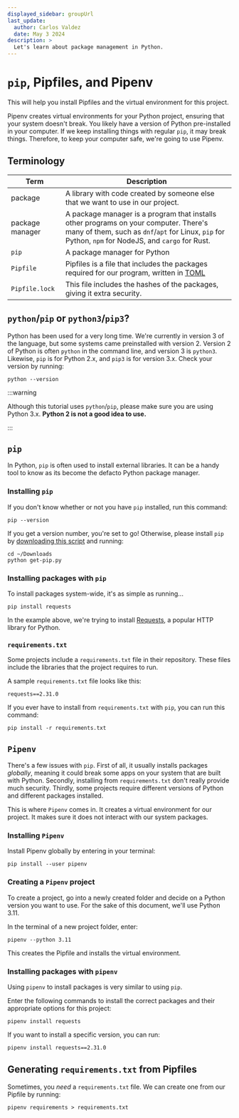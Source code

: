 ```yaml
---
displayed_sidebar: groupUrl
last_update:
  author: Carlos Valdez
  date: May 3 2024
description: >
  Let's learn about package management in Python.
---
```


# `pip`, Pipfiles, and Pipenv

This will help you install Pipfiles and the virtual environment for this project.

Pipenv creates virtual environments for your Python project, ensuring that your
system doesn't break. You likely have a version of Python pre-installed in your
computer. If we keep installing things with regular `pip`, it may break things.
Therefore, to keep your computer safe, we're going to use Pipenv.

## Terminology

| Term            | Description                                                                                                                                                                                  |
| --------------- | -------------------------------------------------------------------------------------------------------------------------------------------------------------------------------------------- |
| package         | A library with code created by someone else that we want to use in our project.                                                                                                              |
| package manager | A package manager is a program that installs other programs on your computer. There's many of them, such as `dnf`/`apt` for Linux, `pip` for Python, `npm` for NodeJS, and `cargo` for Rust. |
| `pip`           | A package manager for Python                                                                                                                                                                 |
| `Pipfile`       | Pipfiles is a file that includes the packages required for our program, written in [TOML](https://quickref.me/toml)                                                                          |
| `Pipfile.lock`  | This file includes the hashes of the packages, giving it extra security.                                                                                                                     |

## `python`/`pip` or `python3`/`pip3`?

Python has been used for a very long time. We're currently in version 3 of the
language, but some systems came preinstalled with version 2. Version 2 of Python
is often `python` in the command line, and version 3 is `python3`. Likewise,
`pip` is for Python 2.x, and `pip3` is for version 3.x. Check your version by
running:

```shell
python --version
```

:::warning

Although this tutorial uses `python`/`pip`, please make sure you are using
Python 3.x. **Python 2 is not a good idea to use.**

:::

## `pip`

In Python, `pip` is often used to install external libraries. It can be a handy
tool to know as its become the defacto Python package manager.

### Installing `pip`

If you don't know whether or not you have `pip` installed, run this command:

```shell
pip --version
```

If you get a version number, you're set to go! Otherwise, please install `pip`
by [downloading this script](https://bootstrap.pypa.io/get-pip.py) and running:

```shell
cd ~/Downloads
python get-pip.py
```

### Installing packages with `pip`

To install packages system-wide, it's as simple as running...

```shell
pip install requests
```

In the example above, we're trying to install
[Requests](https://requests.readthedocs.io/en/latest/), a popular HTTP library
for Python.

### `requirements.txt`

Some projects include a `requirements.txt` file in their repository. These files
include the libraries that the project requires to run.

A sample `requirements.txt` file looks like this:

```plaintext
requests==2.31.0
```

If you ever have to install from `requirements.txt` with `pip`, you can run this
command:

```shell
pip install -r requirements.txt
```

## `Pipenv`

There's a few issues with `pip`. First of all, it usually installs packages
_globally_, meaning it could break some apps on your system that are built with
Python. Secondly, installing from `requirements.txt` don't really provide much
security. Thirdly, some projects require different versions of Python and
different packages installed.

This is where `Pipenv` comes in. It creates a virtual environment for our
project. It makes sure it does not interact with our system packages.

### Installing `Pipenv`

Install Pipenv globally by entering in your terminal:

```shell
pip install --user pipenv
```

### Creating a `Pipenv` project

To create a project, go into a newly created folder and decide on a Python
version you want to use. For the sake of this document, we'll use Python 3.11.

In the terminal of a new project folder, enter:

```shell
pipenv --python 3.11
```

This creates the Pipfile and installs the virtual environment.

### Installing packages with `pipenv`

Using `pipenv` to install packages is very similar to using `pip`.

Enter the following commands to install the correct packages and their appropriate options for this project:

```shell
pipenv install requests
```

If you want to install a specific version, you can run:

```shell
pipenv install requests==2.31.0
```

## Generating `requirements.txt` from Pipfiles

Sometimes, you _need_ a `requirements.txt` file. We can create one from our
Pipfile by running:

```shell
pipenv requirements > requirements.txt
```
